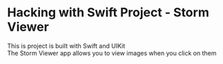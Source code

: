 # Hacking with Swift Project - Storm Viewer

This is project is built with Swift and UIKit  
The Storm Viewer app allows you to view images when you click on them

